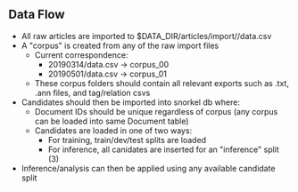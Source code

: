 ## Data Flow

- All raw articles are imported to $DATA_DIR/articles/import/<date>/data.csv
- A "corpus" is created from any of the raw import files
    - Current correspondence:
        - 20190314/data.csv -> corpus_00
        - 20190501/data.csv -> corpus_01
    - These corpus folders should contain all relevant exports such as .txt, .ann files, and tag/relation csvs
- Candidates should then be imported into snorkel db where:
    - Document IDs should be unique regardless of corpus (any corpus can be loaded into same Document table)
    - Candidates are loaded in one of two ways:
        - For training, train/dev/test splits are loaded
        - For inference, all canidates are inserted for an "inference" split (3) 
- Inference/analysis can then be applied using any available candidate split
